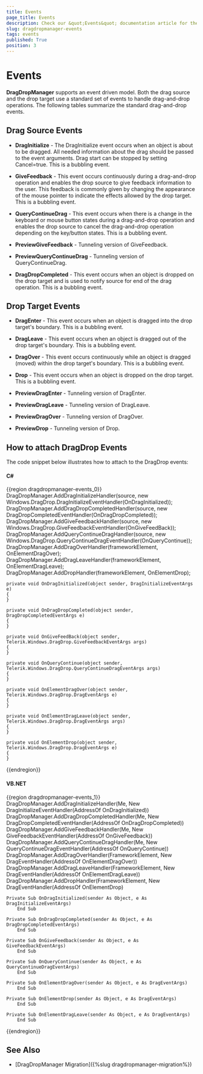 ```yaml
---
title: Events
page_title: Events
description: Check our &quot;Events&quot; documentation article for the DragDropManager WPF control.
slug: dragdropmanager-events
tags: events
published: True
position: 3
---
```


# Events

__DragDropManager__ supports an event driven model. Both the drag source and the drop target use a standard set of events to handle drag-and-drop operations. The following tables summarize the standard drag-and-drop events.  

## Drag Source Events

* __DragInitialize__ -  The DragInitialize event occurs when an object is about to be dragged. All needed information about the drag should be passed to the event arguments. Drag start can be stopped by setting Cancel=true. This is a bubbling event.

* __GiveFeedback__ - This event occurs continuously during a drag-and-drop operation and enables the drop source to give feedback information to the user. This feedback is commonly given by changing the appearance of the mouse pointer to indicate the effects allowed by the drop target. This is a bubbling event.

* __QueryContinueDrag__ - This event occurs when there is a change in the keyboard or mouse button states during a drag-and-drop operation and enables the drop source to cancel the drag-and-drop operation depending on the key/button states. This is a bubbling event.

* __PreviewGiveFeedback__ - Tunneling version of GiveFeedback.

* __PreviewQueryContinueDrag__ - Tunneling version of QueryContinueDrag.

* __DragDropCompleted__ - This event occurs when an object is dropped on the drop target and is used to notify source for end of the drag operation. This is a bubbling event.

## Drop Target Events

* __DragEnter__ - This event occurs when an object is dragged into the drop target's boundary. This is a bubbling event.

* __DragLeave__ - This event occurs when an object is dragged out of the drop target's boundary. This is a bubbling event.

* __DragOver__ - This event occurs continuously while an object is dragged (moved) within the drop target's boundary. This is a bubbling event.

* __Drop__ - This event occurs when an object is dropped on the drop target. This is a bubbling event.

* __PreviewDragEnter__ - Tunneling version of DragEnter.

* __PreviewDragLeave__ - Tunneling version of DragLeave.

* __PreviewDragOver__ - Tunneling version of DragOver.

* __PreviewDrop__ - Tunneling version of Drop.

## How to attach DragDrop Events

The code snippet below illustrates how to attach to the DragDrop events:

#### __C#__

{{region dragdropmanager-events_0}}	
	DragDropManager.AddDragInitializeHandler(source, new  Windows.DragDrop.DragInitializeEventHandler(OnDragInitialized));
	DragDropManager.AddDragDropCompletedHandler(source, new DragDropCompletedEventHandler(OnDragDropCompleted));
	DragDropManager.AddGiveFeedbackHandler(source, new Windows.DragDrop.GiveFeedbackEventHandler(OnGiveFeedBack));
	DragDropManager.AddQueryContinueDragHandler(source, new Windows.DragDrop.QueryContinueDragEventHandler(OnQueryContinue));
	DragDropManager.AddDragOverHandler(frameworkElement, OnElementDragOver);
	DragDropManager.AddDragLeaveHandler(frameworkElement, OnElementDragLeave);
	DragDropManager.AddDropHandler(frameworkElement, OnElementDrop);
	
	private void OnDragInitialized(object sender, DragInitializeEventArgs e)
	{
	}
	
	private void OnDragDropCompleted(object sender, DragDropCompletedEventArgs e)
	{
	}
	
	private void OnGiveFeedBack(object sender, Telerik.Windows.DragDrop.GiveFeedbackEventArgs args)
	{
	}
	
	private void OnQueryContinue(object sender, Telerik.Windows.DragDrop.QueryContinueDragEventArgs args)
	{
	}
	
	private void OnElementDragOver(object sender, Telerik.Windows.DragDrop.DragEventArgs e)
	{
	}
	
	private void OnElementDragLeave(object sender, Telerik.Windows.DragDrop.DragEventArgs args)
	{
	}
	
	private void OnElementDrop(object sender, Telerik.Windows.DragDrop.DragEventArgs e)
	{
	}	
{{endregion}}

#### __VB.NET__

{{region dragdropmanager-events_1}}
	DragDropManager.AddDragInitializeHandler(Me, New DragInitializeEventHandler(AddressOf OnDragInitialized))
	DragDropManager.AddDragDropCompletedHandler(Me, New DragDropCompletedEventHandler(AddressOf OnDragDropCompleted))
	DragDropManager.AddGiveFeedbackHandler(Me, New GiveFeedbackEventHandler(AddressOf OnGiveFeedback))
	DragDropManager.AddQueryContinueDragHandler(Me, New QueryContinueDragEventHandler(AddressOf OnQueryContinue))
	DragDropManager.AddDragOverHandler(FrameworkElement, New DragEventHandler(AddressOf OnElementDragOver))
	DragDropManager.AddDragLeaveHandler(FrameworkElement, New DragEventHandler(AddressOf OnElementDragLeave))
	DragDropManager.AddDropHandler(FrameworkElement, New DragEventHandler(AddressOf OnElementDrop)
	
	Private Sub OnDragInitialized(sender As Object, e As DragInitializeEventArgs)
	    End Sub
	
	Private Sub OnDragDropCompleted(sender As Object, e As DragDropCompletedEventArgs)
	    End Sub
	
	Private Sub OnGiveFeedback(sender As Object, e As GiveFeedbackEventArgs)
	    End Sub
	
	Private Sub OnQueryContinue(sender As Object, e As QueryContinueDragEventArgs)
	    End Sub
	
	Private Sub OnElementDragOver(sender As Object, e As DragEventArgs)
	    End Sub
	
	Private Sub OnElementDrop(sender As Object, e As DragEventArgs)
	    End Sub
	
	Private Sub OnElementDragLeave(sender As Object, e As DragEventArgs)
	    End Sub	
{{endregion}}

## See Also

* [DragDropManager Migration]({%slug dragdropmanager-migration%})

